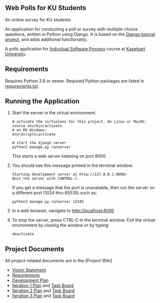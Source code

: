 ## Web Polls for KU Students
An online survey for KU students

An application for conducting a poll or survey with multiple-choice questions, written in Python using Django. It is based on the [Django tutorial project][django-tutorial], and adds additional functionality.

A polls application for [Individual Software Process](https://cpske.github.io/ISP) course at [Kasetsart University](https://ku.ac.th).

## Requirements

Requires Python 3.8 or newer.  Required Python packages are listed in [requirements.txt](./requirements.txt). 

## Running the Application

1. Start the server in the virtual environment. 
   ```
   # activate the virtualenv for this project. On Linux or MacOS:
   source env/bin/activate
   # on MS Windows:
   env\Scripts\activate

   # start the django server
   python3 manage.py runserver
   ```
   This starts a web server listening on port 8000.

2. You should see this message printed in the terminal window:
   ```
   Starting development server at http://127.0.0.1:8000/
   Quit the server with CONTROL-C.
   ```
   If you get a message that the port is unavailable, then run the server on a different port (1024 thru 65535) such as:
   ```
   python3 manage.py runserver 12345
   ```

3. In a web browser, navigate to <http://localhost:8000>

4. To stop the server, press CTRL-C in the terminal window. Exit the virtual environment by closing the window or by typing:
   ```
   deactivate
   ```

## Project Documents

All project-related documents are in the [Project Wiki]

- [Vision Statement](https://github.com/woraamy/ku-polls/wiki/Vision-Statement)
- [Requirements](https://github.com/woraamy/ku-polls/wiki/Requirements)
- [Development Plan](https://github.com/woraamy/ku-polls/wiki/Development-Plan)
- [Iteration 1 Plan](https://github.com/woraamy/ku-polls/wiki/Iteration-1-Plan) and [Task Board](https://github.com/users/woraamy/projects/2)
- [Iteration 2 Plan](https://github.com/woraamy/ku-polls/wiki/Iteration-2-Plan) and [Task Board](https://github.com/users/woraamy/projects/2/views/3)
- [Iteration 3 Plan](https://github.com/woraamy/ku-polls/wiki/Iteration-3-Plan) and [Task Board](https://github.com/users/woraamy/projects/2/views/4)

[django-tutorial]: https://docs.djangoproject.com/en/3.1/intro/tutorial01/

